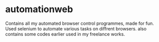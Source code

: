 # automationweb
Contains all my automated browser control programmes, made for fun.
Used selenium to automate various tasks on diffrent browsers. 
also contains some codes earlier used in my freelance works.

